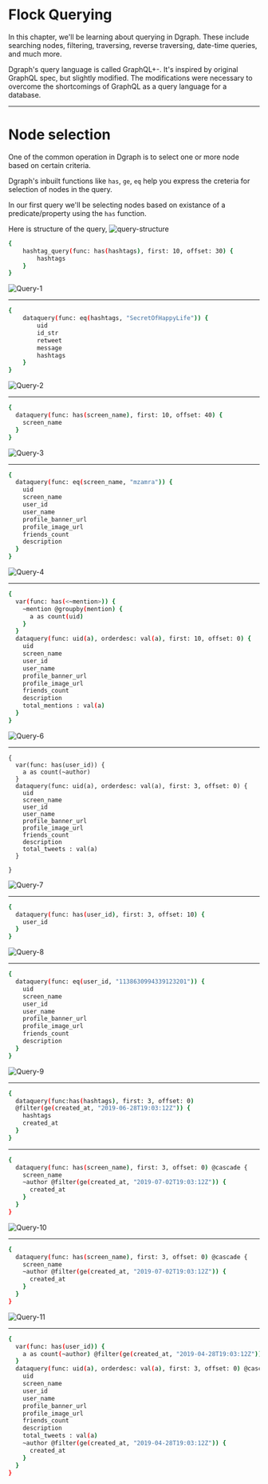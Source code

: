 # Flock Querying

In this chapter, we'll be learning about querying in Dgraph. These include searching nodes, 
filtering, traversing, reverse traversing, date-time queries, and much more.

Dgraph's query language is called GraphQL+-. It's inspired by original GraphQL spec, but slightly modified. The modifications were necessary to overcome the shortcomings of GraphQL as a query language for a database. 

---
 # Node selection 
 One of the common operation in Dgraph is to select one or more node based on certain criteria. 

Dgraph's inbuilt functions like `has`, `ge`, `eq` help you express the creteria for selection of nodes in the query. 

In our first query we'll be selecting nodes based on existance of a predicate/property using the `has` function. 

Here is structure of the query, 
![query-structure](./assets/query-structure-2.JPG)



```sh
{
    hashtag_query(func: has(hashtags), first: 10, offset: 30) {
        hashtags
    }
}
```
![Query-1](./assets/1.png)

---

```sh
{
    dataquery(func: eq(hashtags, "SecretOfHappyLife")) {
        uid
        id_str
        retweet
        message
        hashtags
    }
}
```


![Query-2](./assets/2.png)

---

```sh
{
  dataquery(func: has(screen_name), first: 10, offset: 40) {
    screen_name
  }
}
```

![Query-3](./assets/3.png)


---


```sh
{
  dataquery(func: eq(screen_name, "mzamra")) {
    uid
    screen_name
    user_id
    user_name
    profile_banner_url
    profile_image_url
    friends_count
    description
  }
}
```

![Query-4](./assets/4.png)

---

```sh
{
  var(func: has(<~mention>)) {
    ~mention @groupby(mention) {
      a as count(uid)
    }
  }
  dataquery(func: uid(a), orderdesc: val(a), first: 10, offset: 0) {
    uid
    screen_name
    user_id
    user_name
    profile_banner_url
    profile_image_url
    friends_count
    description
    total_mentions : val(a)
  }
}
```

![Query-6](./assets/6.png)

---

```
{
  var(func: has(user_id)) {
    a as count(~author)
  }
  dataquery(func: uid(a), orderdesc: val(a), first: 3, offset: 0) {
    uid
    screen_name
    user_id
    user_name
    profile_banner_url
    profile_image_url
    friends_count
    description
    total_tweets : val(a)
  }

}
```
![Query-7](./assets/7.png)

---
```sh
{
  dataquery(func: has(user_id), first: 3, offset: 10) {
    user_id
  }
}
```
![Query-8](./assets/8.png)

---
```sh
{
  dataquery(func: eq(user_id, "1138630994339123201")) {
    uid
    screen_name
    user_id
    user_name
    profile_banner_url
    profile_image_url
    friends_count
    description
  }
}

```
![Query-9](./assets/9.png)

---

```sh
{
  dataquery(func:has(hashtags), first: 3, offset: 0)
  @filter(ge(created_at, "2019-06-28T19:03:12Z")) {
    hashtags
    created_at
  }
}

```

---

```sh
{
  dataquery(func: has(screen_name), first: 3, offset: 0) @cascade {
    screen_name
    ~author @filter(ge(created_at, "2019-07-02T19:03:12Z")) {
      created_at
    }
  }
}
```
![Query-10](./assets/10.png)


---

```sh
{
  dataquery(func: has(screen_name), first: 3, offset: 0) @cascade {
    screen_name
    ~author @filter(ge(created_at, "2019-07-02T19:03:12Z")) {
      created_at
    }
  }
}

```

![Query-11](./assets/11.png)

---

```sh
{
  var(func: has(user_id)) {
    a as count(~author) @filter(ge(created_at, "2019-04-28T19:03:12Z"))
  }
  dataquery(func: uid(a), orderdesc: val(a), first: 3, offset: 0) @cascade {
    uid
    screen_name
    user_id
    user_name
    profile_banner_url
    profile_image_url
    friends_count
    description
    total_tweets : val(a)
    ~author @filter(ge(created_at, "2019-04-28T19:03:12Z")) {
      created_at
    }
  }
}


```